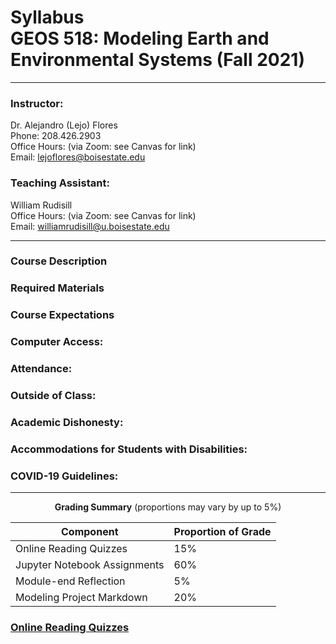 # Syllabus<br>GEOS 518: Modeling Earth and Environmental Systems (Fall 2021)

--- 

### Instructor:
Dr. Alejandro (Lejo) Flores  
Phone: 208.426.2903  
Office Hours: (via Zoom: see Canvas for link)  
Email: [lejoflores@boisestate.edu](lejoflores@boisestate.edu)  

### Teaching Assistant:
William Rudisill  
Office Hours: (via Zoom: see Canvas for link)  
Email: [williamrudisill@u.boisestate.edu](williamrudisill@u.boisestate.edu)  

---

### Course Description


### Required Materials

### Course Expectations

### Computer Access:

### Attendance:


### Outside of Class:


### Academic Dishonesty:


### Accommodations for Students with Disabilities:

### COVID-19 Guidelines:

---

<p align="center">
  <b>Grading Summary</b> (proportions may vary by up to 5%)
</p>

| Component | Proportion of Grade |
| --- | --- |
| Online Reading Quizzes | 15% |
| Jupyter Notebook Assignments | 60% |
| Module-end Reflection | 5% |
| Modeling Project Markdown | 20% |

### <u>Online Reading Quizzes</u>



